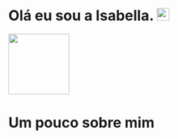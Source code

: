 <h1>Olá eu sou a Isabella. <img src="https://media.giphy.com/media/hvRJCLFzcasrR4ia7z/giphy.gif" height="25px" width="25px">  </h1>

<img height="120px" width="120px" src="https://media0.giphy.com/media/v1.Y2lkPTc5MGI3NjExMWN1ZWJrZW1obDY4MWNzN280andmczQ2ODdsNmYydHFveTF5M2NtaSZlcD12MV9pbnRlcm5hbF9naWZfYnlfaWQmY3Q9Zw/7YuxMLm86SRAc2VOrH/giphy.gif" width="30"/>

# Um pouco sobre mim
